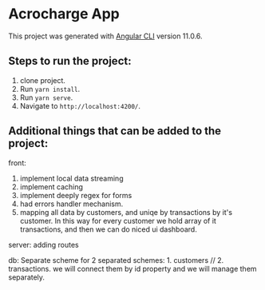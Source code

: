 # Acrocharge App

This project was generated with [Angular CLI](https://github.com/angular/angular-cli) version 11.0.6.

## Steps to run the project:

1. clone project.
2. Run `yarn install`.
3. Run `yarn serve`.
4. Navigate to `http://localhost:4200/`.



## Additional things that can be added to the project:

front:
1. implement local data streaming
2. implement caching
3. implement deeply regex for forms
4. had errors handler mechanism.
5. mapping all data by customers, and uniqe by transactions by it's customer.
   In this way for every customer we hold array of it transactions, and then we can do niced ui dashboard.
   
server:
adding routes

db:
Separate scheme for 2 separated schemes: 1. customers // 2. transactions.
we will connect them by id property and we will manage them separately.

